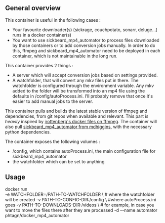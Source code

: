 ## General overview
This container is useful in the following cases :
* Your favourite downloader(s) (sickrage, couchpotato, sonarr, deluge...) runs in a docker container(s)
* You want to use sickbeard_mp4_automator to process files downloaded by those containers or to add conversion jobs manually.
In order to do this, ffmpeg and sickbeard_mp4_automator need to be deployed in each container, which is not maintainable in the long run.

This container provides 2 things :
* A server which will accept conversion jobs based on settings provided.
* A watchfolder, that will convert any mkv files put in there. The watchfolder is configured through the environment variable. Any mkv added to the folder will be transformed into an mp4 file using the defaults in /config/autoProcess.ini. I'll probably remove that once it's easier to add manual jobs to the server.


This container pulls and builds the latest stable version of ffmpeg and dependencies, from git repos when available and relevant. This part is *heavily* inspired by [jrottenberg's docker files on ffmpeg](https://github.com/jrottenberg/ffmpeg).
The container will also pull [sickbeard_mp4_automator from mdhiggins](https://github.com/mdhiggins/sickbeard_mp4_automator), with the necessary python dependencies.

The container exposes the following volumes :
* /config, which contains autoProcess.ini, the main configuration file for sickbeard_mp4_automator
* the watchfolder which can be set to anything

## Usage

docker run \
-e WATCHFOLDER=/PATH-TO-WATCHFOLDER \ # where the watchfolder will be created
-v PATH-TO-CONFIG-DIR:/config \ #where autoProcess.ini goes
-v PATH-TO-DOWNLOADS-DIR:/videos \ # for example, in case you want to move the files there after they are processed
-d --name automator phtagn/docker_mp4_automator